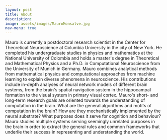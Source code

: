```yaml
---
layout: post
title: About
description:
image: assets/images/MauroMonsalve.jpg
nav-menu: true
---
```


Mauro is currently a postdoctoral research scientist in the Center for Theoretical Neuroscience at Columbia University in the city of New York. He completed his undergraduate studies in physics and mathematics at the National University of Colombia and holds a master's degree in Theoretical and Mathematical Physics and a Ph.D. in Computational Neuroscience from the University of Munich in Germany.
Mauro combines analytical methods from mathematical physics and computational approaches from machine learning to explain diverse phenomena in neuroscience. His contributions include in-depth analyses of neural network models of different brain systems, from the brain's spatial navigation system in the hippocampal formation to the visual system in primary visual cortex.
Mauro's short- and long-term research goals are oriented towards the understanding of computation in the brain. What are the general algorithms and motifs of computation in the brain? How are they mechanistically implemented by the neural substrate? What purposes does it serve for cognition and behaviour? Mauro studies multiple systems serving seemingly unrelated purposes in the brain in order to extract the general rules and common frameworks that underlie their success in representing and understanding the world.
